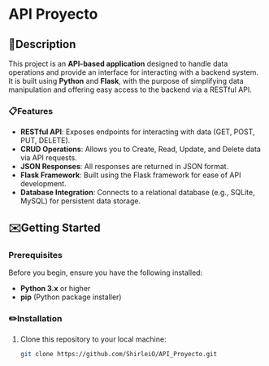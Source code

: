 # API Proyecto

## 📁**Description**
This project is an **API-based application** designed to handle data operations and provide an interface for interacting with a backend system. It is built using **Python** and **Flask**, with the purpose of simplifying data manipulation and offering easy access to the backend via a RESTful API.

### 📋**Features**
- **RESTful API**: Exposes endpoints for interacting with data (GET, POST, PUT, DELETE).
- **CRUD Operations**: Allows you to Create, Read, Update, and Delete data via API requests.
- **JSON Responses**: All responses are returned in JSON format.
- **Flask Framework**: Built using the Flask framework for ease of API development.
- **Database Integration**: Connects to a relational database (e.g., SQLite, MySQL) for persistent data storage.

## ✉️**Getting Started**

### **Prerequisites**
Before you begin, ensure you have the following installed:
- **Python 3.x** or higher
- **pip** (Python package installer)

### ✏️**Installation**
1. Clone this repository to your local machine:
   ```bash
   git clone https://github.com/ShirleiO/API_Proyecto.git
